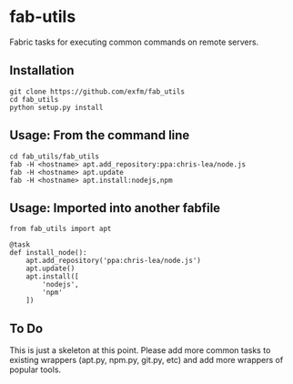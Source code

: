 # fab-utils

Fabric tasks for executing common commands on remote servers.

## Installation

    git clone https://github.com/exfm/fab_utils
    cd fab_utils
    python setup.py install

## Usage: From the command line

    cd fab_utils/fab_utils
    fab -H <hostname> apt.add_repository:ppa:chris-lea/node.js
    fab -H <hostname> apt.update
    fab -H <hostname> apt.install:nodejs,npm

## Usage: Imported into another fabfile

    from fab_utils import apt

    @task
    def install_node():
        apt.add_repository('ppa:chris-lea/node.js')
        apt.update()
        apt.install([
            'nodejs',
            'npm'
        ])

## To Do

This is just a skeleton at this point.  Please add more common tasks to existing wrappers (apt.py, npm.py, git.py, etc) and add more wrappers of popular tools.
